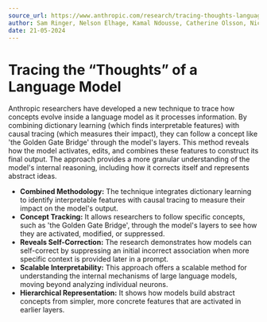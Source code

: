 ```yaml
---
source_url: https://www.anthropic.com/research/tracing-thoughts-language-model
author: Sam Ringer, Nelson Elhage, Kamal Ndousse, Catherine Olsson, Nicholas Schiefer, Tristan Hume, Chris Olah, Zac Kenton, Nicholas Turner, Tom Henighan, and collaborators
date: 21-05-2024
---
```


# Tracing the “Thoughts” of a Language Model

Anthropic researchers have developed a new technique to trace how concepts evolve inside a language model as it processes information. By combining dictionary learning (which finds interpretable features) with causal tracing (which measures their impact), they can follow a concept like 'the Golden Gate Bridge' through the model's layers. This method reveals how the model activates, edits, and combines these features to construct its final output. The approach provides a more granular understanding of the model's internal reasoning, including how it corrects itself and represents abstract ideas.

- **Combined Methodology:** The technique integrates dictionary learning to identify interpretable features with causal tracing to measure their impact on the model's output.
- **Concept Tracking:** It allows researchers to follow specific concepts, such as 'the Golden Gate Bridge', through the model's layers to see how they are activated, modified, or suppressed.
- **Reveals Self-Correction:** The research demonstrates how models can self-correct by suppressing an initial incorrect association when more specific context is provided later in a prompt.
- **Scalable Interpretability:** This approach offers a scalable method for understanding the internal mechanisms of large language models, moving beyond analyzing individual neurons.
- **Hierarchical Representation:** It shows how models build abstract concepts from simpler, more concrete features that are activated in earlier layers.